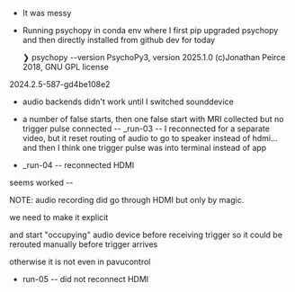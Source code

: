 * It was messy
* Running psychopy in conda env where I first pip upgraded psychopy
  and then directly installed from github dev for today

  ❯ psychopy --version
PsychoPy3, version 2025.1.0 (c)Jonathan Peirce 2018, GNU GPL license

2024.2.5-587-gd4be108e2

* audio backends didn't work until I switched sounddevice


* a number of false starts, then one false start with MRI collected
  but no trigger pulse connected
  -- _run-03 -- I reconnected for a separate video, but it reset
  routing of audio to go to speaker instead of hdmi... and then I
  think one trigger pulse was into terminal instead of app

* _run-04 -- reconnected HDMI

 seems worked --

 NOTE: audio recording did go through HDMI but only by magic.

 we need to make it explicit

 and start "occupying" audio device before receiving trigger so it
 could be rerouted manually before trigger arrives

 otherwise it is not even in pavucontrol

* run-05 -- did not reconnect HDMI
